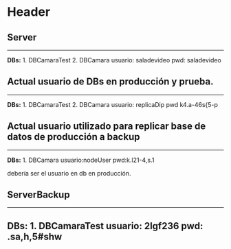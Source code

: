 <!-- TITLE: Usuarios De Bases De Datos -->
<!-- SUBTITLE: A quick summary of Usuarios De Bases De Datos -->

# Header
## Server
----
**DBs:** 1. DBCamaraTest
							 2. DBCamara
usuario: saladevideo
pwd: saladevideo

Actual usuario de DBs en producción y prueba.
----
----
**DBs:** 1. DBCamaraTest
							 2. DBCamara
usuario: replicaDip
pwd k4.a-46s{5-p

Actual usuario utilizado para replicar base de datos de producción a backup
----
----
**DBs:** 1. DBCamara
usuario:nodeUser
pwd:k.l21-4,s.1

debería ser el usuario en db en producción.


## ServerBackup
-----
**DBs:** 1. DBCamaraTest
usuario: 2lgf236
pwd: .sa,h,5#shw
-----
